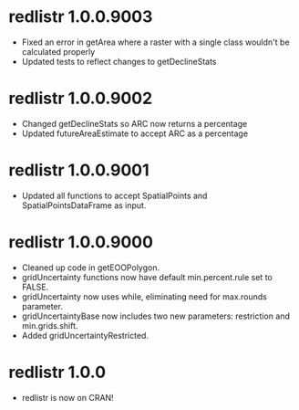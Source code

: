 # redlistr 1.0.0.9003
* Fixed an error in getArea where a raster with a single class wouldn't be
calculated properly
* Updated tests to reflect changes to getDeclineStats

# redlistr 1.0.0.9002
* Changed getDeclineStats so ARC now returns a percentage
* Updated futureAreaEstimate to accept ARC as a percentage

# redlistr 1.0.0.9001
* Updated all functions to accept SpatialPoints and SpatialPointsDataFrame as
input.

# redlistr 1.0.0.9000
* Cleaned up code in getEOOPolygon.
* gridUncertainty functions now have default min.percent.rule set to FALSE.
* gridUncertainty now uses while, eliminating need for max.rounds parameter.
* gridUncertaintyBase now includes two new parameters: restriction and
min.grids.shift.
* Added gridUncertaintyRestricted.

# redlistr 1.0.0
* redlistr is now on CRAN!

